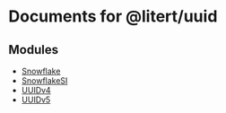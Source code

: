 # Documents for @litert/uuid

## Modules

- [Snowflake](Snowflake/index.md)
- [SnowflakeSI](SnowflakeSI/index.md)
- [UUIDv4](UUIDv4/index.md)
- [UUIDv5](UUIDv5/index.md)

